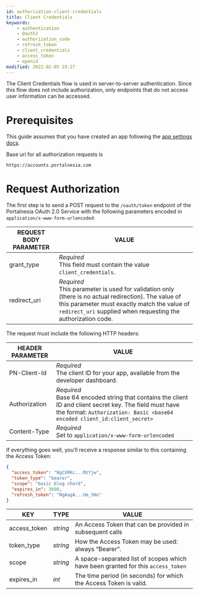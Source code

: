 ```yaml
---
id: authorization-client-credentials
title: Client Credentials
keywords:
    - authentication
    - Oauth2
    - authorization_code
    - refresh_token
    - client_credentials
    - access_token
    - openid
modified: 2022-02-05 19:27
---
```


The Client Credentials flow is used in server-to-server authentication. Since this flow does not include authorization, only endpoints that do not access user information can be accessed.

# Prerequisites

This guide assumes that you have created an app following the [app settings docs](/developer/docs/app-settings).

Base uri for all authorization requests is 

```
https://accounts.portalnesia.com
```


# Request Authorization

The first step is to send a POST request to the `/oauth/token` endpoint of the Portalnesia OAuth 2.0 Service with the following parameters encoded in `application/x-www-form-urlencoded`:

| REQUEST BODY PARAMETER | VALUE |
| --- | --- |
| grant_type | *Required*<br />This field must contain the value `client_credentials`.  |
| redirect_uri | *Required*<br />This parameter is used for validation only (there is no actual redirection). The value of this parameter must exactly match the value of `redirect_uri` supplied when requesting the authorization code. |

The request must include the following HTTP headers:

| HEADER PARAMETER | VALUE |
| --- | --- |
| PN-Client-Id | *Required*<br />The client ID for your app, available from the developer dashboard. |
| Authorization | *Required*<br />Base 64 encoded string that contains the client ID and client secret key. The field must have the format: `Authorization: Basic <base64 encoded client_id:client_secret>` |
| Content-Type | *Required*<br />Set to `application/x-www-form-urlencoded` |

If everything goes well, you’ll receive a response similar to this containing the Access Token:

```json
{
  "access_token": "NgCXRKc...MzYjw",
  "token_type": "bearer",
  "scope": "basic blog chord",
  "expires_in": 3600,
  "refresh_token": "NgAagA...Um_SHo"
}
```

| KEY | TYPE | VALUE |
| --- | --- | --- |
| access_token | *string* | An Access Token that can be provided in subsequent calls |
| token_type | *string* | How the Access Token may be used: always “Bearer”. |
| scope | *string* | A space-separated list of scopes which have been granted for this `access_token` |
| expires_in | *int* | 	The time period (in seconds) for which the Access Token is valid. |